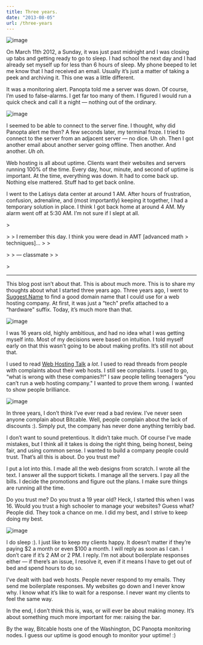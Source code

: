 ```yaml
---
title: Three years.
date: "2013-08-05"
url: /three-years
---
```



![image][]

</p>

</p>

On March 11th 2012, a Sunday, it was just past midnight and I was
closing up tabs and getting ready to go to sleep. I had school the next
day and I had already set myself up for less than 6 hours of sleep. My
phone beeped to let me know that I had received an email. Usually it’s
just a matter of taking a peek and archiving it. This one was a little
different.

</p>

It was a monitoring alert. Panopta told me a server was down. Of course,
I’m used to false-alarms. I get far too many of them. I figured I would
run a quick check and call it a night — nothing out of the ordinary.

</p>

![image][1]

</p>

</p>

I seemed to be able to connect to the server fine. I thought, why did
Panopta alert me then? A few seconds later, my terminal froze. I tried
to connect to the server from an adjacent server — no dice. Uh oh. Then
I got another email about another server going offline. Then another.
And another. *Uh oh.*

</p>

Web hosting is all about uptime. Clients want their websites and servers
running 100% of the time. Every day, hour, minute, and second of uptime
is important. At the time, everything was down. It had to come back up.
Nothing else mattered. Stuff had to get back online.

</p>

I went to the Latisys data center at around 1 AM. After hours of
frustration, confusion, adrenaline, and (most importantly) keeping it
together, I had a temporary solution in place. I think I got back home
at around 4 AM. My alarm went off at 5:30 AM. I’m not sure if I slept at
all.

</p>
<p>
> </p>
>
> I remember this day. I think you were dead in AMT [advanced math
> techniques]…
>
> </p>
>
> — classmate
>
> </p>
> <p>

</p>

* * * * *

</p>

This blog post isn’t about that. This is about much more. This is to
share my thoughts about what I started three years ago. Three years ago,
I went to [Suggest.Name][] to find a good domain name that I could use
for a web hosting company. At first, it was just a “tech" prefix
attached to a “hardware" suffix. Today, it’s much more than that.

</p>

![image][2]

</p>

</p>

I was 16 years old, highly ambitious, and had no idea what I was getting
myself into. Most of my decisions were based on intuition. I told myself
early on that this wasn’t going to be about making profits. It’s still
not about that.

</p>

I used to read [Web Hosting Talk][] a *lot*. I used to read threads from
people with complaints about their web hosts. I still see complaints. I
used to go, “what is wrong with these companies?!" I saw people telling
teenagers “you can’t run a web hosting company." I wanted to prove them
wrong. I wanted to show people brilliance.

</p>

![image][3]

</p>

</p>

In three years, I don’t think I’ve ever read a bad review. I’ve never
seen anyone complain about Bitcable. Well, people complain about the
lack of discounts :). Simply put, the company has never done anything
terribly bad.

</p>

I don’t want to sound pretentious. It didn’t take much. Of course I’ve
made mistakes, but I think all it takes is doing the right thing, being
honest, being fair, and using common sense. I wanted to build a company
people could trust. That’s all this is about. Do you trust me?

</p>

I put a lot into this. I made all the web designs from scratch. I wrote
all the text. I answer all the support tickets. I manage all the
servers. I pay all the bills. I decide the promotions and figure out the
plans. I make sure things are running all the time.

</p>

Do you trust me? Do you trust a 19 year old? Heck, I started this when I
was 16. Would you trust a high schooler to manage your websites? Guess
what? People did. They took a chance on me. I did my best, and I strive
to keep doing my best.

</p>

![image][4]

</p>

</p>

I do sleep :). I just like to keep my clients happy. It doesn’t matter
if they’re paying \$2 a month or even \$100 a month. I will reply as
soon as I can. I don’t care if it’s 2 AM or 2 PM. I reply. I’m not about
boilerplate responses either — if there’s an issue, I resolve it, even
if it means I have to get out of bed and spend hours to do so.

</p>

I’ve dealt with bad web hosts. People never respond to my emails. They
send me boilerplate responses. My websites go down and I never know why.
I know what it’s like to wait for a response. I never want my clients to
feel the same way.

</p>

In the end, I don’t think this is, was, or will ever be about making
money. It’s about something much more important for me: raising the bar.

</p>

By the way, Bitcable hosts one of the Washington, DC Panopta monitoring
nodes. I guess our uptime is good enough to monitor your uptime! :)

</p>

  [image]: http://media.tumblr.com/07a42573740a888f40e9584bf11bbf0e/tumblr_inline_mr37ey8KpP1qz4rgp.png
  [1]: http://media.tumblr.com/b42318c15cfccba773260f03c2c971d5/tumblr_inline_mr37bgl1pa1qz4rgp.png
  [Suggest.Name]: http://suggest.name/
  [2]: http://media.tumblr.com/6599f1dd41ac641fbf9ec3b1817253cc/tumblr_inline_mr37bqEsX31qz4rgp.png
  [Web Hosting Talk]: http://www.webhostingtalk.com/
  [3]: http://media.tumblr.com/bfac2d0fed49f6575297a0ca0677cfa4/tumblr_inline_mr37byy5ok1qz4rgp.png
  [4]: http://media.tumblr.com/eef09e06bb9ed38103efa6897f1b526c/tumblr_inline_mr37c5xxRr1qz4rgp.png

